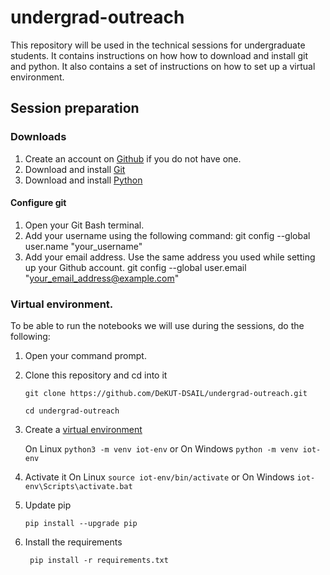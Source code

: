 # undergrad-outreach
This repository will be used in the technical sessions for undergraduate students. It contains instructions on how how to download and install git and python. It also contains a set of instructions on how to set up a virtual environment.

## Session preparation
### Downloads
1. Create an account on [Github](https://github.com/) if you do not have one.
2. Download and install [Git](https://git-scm.com/)     
3. Download and install [Python](https://www.python.org/downloads/)

#### Configure git
1. Open your Git Bash terminal.
2. Add your username using the following command:
           git config --global user.name "your_username"
3. Add your email address. Use the same address you used while setting up your Github account.
           git config --global user.email "your_email_address@example.com"
           
### Virtual environment.
To be able to run the notebooks we will use during the sessions, do the following:

1. Open your command prompt.
2. Clone this repository and cd into it

    `git clone https://github.com/DeKUT-DSAIL/undergrad-outreach.git`
        
    `cd undergrad-outreach`
      
3. Create a [virtual environment](https://docs.python.org/3/tutorial/venv.html)

    On Linux `python3 -m venv iot-env` or On Windows `python -m venv iot-env`
4. Activate it
On Linux
`source iot-env/bin/activate`
or On Windows
`iot-env\Scripts\activate.bat`
5.  Update pip

        pip install --upgrade pip
6. Install the requirements

        pip install -r requirements.txt
